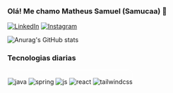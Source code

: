 ### Olá! Me chamo Matheus Samuel (Samucaa) 👋

[![LinkedIn](https://img.shields.io/badge/LinkedIn-0077B5?style=for-the-badge&logo=linkedin&logoColor=white)](linkedin.com/in/matheus-leal-80a1382a9/) [![Instagram](https://img.shields.io/badge/Instagram-E4405F?style=for-the-badge&logo=instagram&logoColor=white)](https://www.instagram.com/samucaa.dev/)

![Anurag's GitHub stats](https://github-readme-stats.vercel.app/api?username=s4muc401&show_icons=true&theme=highcontrast)

### Tecnologias diarias
<div style="display: inline-block;border:1px solid #fff;border-radius:10px;"><br/>
    <img align="center" alt="java" src="https://img.shields.io/badge/Java-ED8B00?style=for-the-badge&logo=openjdk&logoColor=white">
    <img align="center" alt="spring" src="https://img.shields.io/badge/Spring-6DB33F?style=for-the-badge&logo=spring&logoColor=white">
    <img align="center" alt="js" src="https://img.shields.io/badge/JavaScript-F7DF1E?style=for-the-badge&logo=javascript&logoColor=black">
    <img align="center" alt="react" src="https://img.shields.io/badge/React-20232A?style=for-the-badge&logo=react&logoColor=61DAFB">
    <img align="center" alt="tailwindcss" src="https://img.shields.io/badge/Tailwind_CSS-38B2AC?style=for-the-badge&logo=tailwind-css&logoColor=white">
</div>
